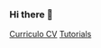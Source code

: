 ### Hi there 👋

<a href='https://drive.google.com/uc?id=1CpZCI_8YFSpK77fQTY53WU43ZkM6hXWD&export=download'>Curriculo CV</a>
<a href='/tutorial'>Tutorials</a>
